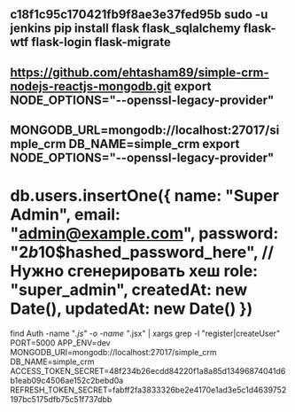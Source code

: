
c18f1c95c170421fb9f8ae3e37fed95b
sudo -u jenkins pip install flask flask_sqlalchemy flask-wtf flask-login flask-migrate
---
https://github.com/ehtasham89/simple-crm-nodejs-reactjs-mongodb.git
export NODE_OPTIONS="--openssl-legacy-provider"
---
MONGODB_URL=mongodb://localhost:27017/simple_crm
DB_NAME=simple_crm
export NODE_OPTIONS="--openssl-legacy-provider"
--
db.users.insertOne({
  name: "Super Admin",
  email: "admin@example.com",
  password: "$2b$10$hashed_password_here", // Нужно сгенерировать хеш
  role: "super_admin",
  createdAt: new Date(),
  updatedAt: new Date()
})
===
find Auth -name "*.js" -o -name "*.jsx" | xargs grep -l "register\|createUser"
PORT=5000
APP_ENV=dev
MONGODB_URI=mongodb://localhost:27017/simple_crm
DB_NAME=simple_crm
ACCESS_TOKEN_SECRET=48f234b26ecdd84220f1a8a85d13496874041d6b1eab09c4506ae152c2bebd0a
REFRESH_TOKEN_SECRET=fabff2fa3833326be2e4170e1ad3e5c1d4639752197bc5175dfb75c51f737dbb
